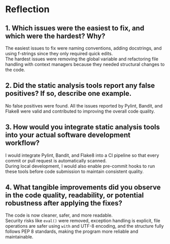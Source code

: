 # Reflection

## 1. Which issues were the easiest to fix, and which were the hardest? Why?
The easiest issues to fix were naming conventions, adding docstrings, and using f-strings since they only required quick edits.  
The hardest issues were removing the global variable and refactoring file handling with context managers because they needed structural changes to the code.

## 2. Did the static analysis tools report any false positives? If so, describe one example.
No false positives were found. All the issues reported by Pylint, Bandit, and Flake8 were valid and contributed to improving the overall code quality.

## 3. How would you integrate static analysis tools into your actual software development workflow?
I would integrate Pylint, Bandit, and Flake8 into a CI pipeline so that every commit or pull request is automatically scanned.  
During local development, I would also enable pre-commit hooks to run these tools before code submission to maintain consistent quality.

## 4. What tangible improvements did you observe in the code quality, readability, or potential robustness after applying the fixes?
The code is now cleaner, safer, and more readable.  
Security risks like `eval()` were removed, exception handling is explicit, file operations are safer using `with` and UTF-8 encoding, and the structure fully follows PEP 8 standards, making the program more reliable and maintainable.
